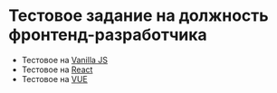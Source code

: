 # Тестовое задание на должность фронтенд-разработчика

* Тестовое на [Vanilla JS](JS.md)
* Тестовое на [React](REACT.md)
* Тестовое на [VUE](VUE.md)
